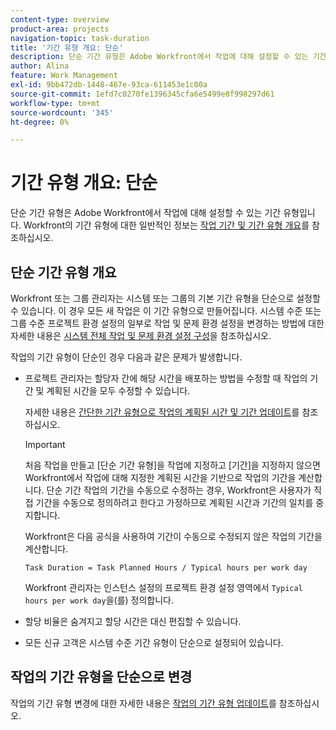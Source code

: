 ```yaml
---
content-type: overview
product-area: projects
navigation-topic: task-duration
title: '기간 유형 개요: 단순'
description: 단순 기간 유형은 Adobe Workfront에서 작업에 대해 설정할 수 있는 기간 유형입니다. Workfront의 기간 유형에 대한 일반 정보는 작업 기간 및 기간 유형 개요를 참조하십시오.
author: Alina
feature: Work Management
exl-id: 9bb472db-1448-467e-93ca-611453e1c00a
source-git-commit: 1efd7c0270fe1396345cfa6e5499e8f998297d61
workflow-type: tm+mt
source-wordcount: '345'
ht-degree: 0%

---
```


# 기간 유형 개요: 단순

단순 기간 유형은 Adobe Workfront에서 작업에 대해 설정할 수 있는 기간 유형입니다. Workfront의 기간 유형에 대한 일반적인 정보는 [작업 기간 및 기간 유형 개요](../../../manage-work/tasks/taskdurtn/task-duration-and-duration-type.md)를 참조하십시오.

## 단순 기간 유형 개요

Workfront 또는 그룹 관리자는 시스템 또는 그룹의 기본 기간 유형을 단순으로 설정할 수 있습니다. 이 경우 모든 새 작업은 이 기간 유형으로 만들어집니다. 시스템 수준 또는 그룹 수준 프로젝트 환경 설정의 일부로 작업 및 문제 환경 설정을 변경하는 방법에 대한 자세한 내용은 [시스템 전체 작업 및 문제 환경 설정 구성](../../../administration-and-setup/set-up-workfront/configure-system-defaults/set-task-issue-preferences.md)을 참조하십시오.

작업의 기간 유형이 단순인 경우 다음과 같은 문제가 발생합니다.

* 프로젝트 관리자는 할당자 간에 해당 시간을 배포하는 방법을 수정할 때 작업의 기간 및 계획된 시간을 모두 수정할 수 있습니다.

  자세한 내용은 [간단한 기간 유형으로 작업의 계획된 시간 및 기간 업데이트](../../../manage-work/tasks/taskdurtn/update-planned-hours-duration-for-simple-duration-task.md)를 참조하십시오.

  >[!IMPORTANT]
  >
  >처음 작업을 만들고 [단순 기간 유형]을 작업에 지정하고 [기간]을 지정하지 않으면 Workfront에서 작업에 대해 지정한 계획된 시간을 기반으로 작업의 기간을 계산합니다. 단순 기간 작업의 기간을 수동으로 수정하는 경우, Workfront은 사용자가 직접 기간을 수동으로 정의하려고 한다고 가정하므로 계획된 시간과 기간의 일치를 중지합니다.
  >
  >Workfront은 다음 공식을 사용하여 기간이 수동으로 수정되지 않은 작업의 기간을 계산합니다.
  >
  > `Task Duration = Task Planned Hours / Typical hours per work day`
  >
  >Workfront 관리자는 인스턴스 설정의 프로젝트 환경 설정 영역에서 `Typical hours per work day`을(를) 정의합니다.

* 할당 비율은 숨겨지고 할당 시간은 대신 편집할 수 있습니다.
* 모든 신규 고객은 시스템 수준 기간 유형이 단순으로 설정되어 있습니다.

## 작업의 기간 유형을 단순으로 변경

작업의 기간 유형 변경에 대한 자세한 내용은 [작업의 기간 유형 업데이트](../../../manage-work/tasks/taskdurtn/update-duration-type-of-task.md)를 참조하십시오.

<!--
<p data-mc-conditions="QuicksilverOrClassic.Draft mode">(NOTE: replaced with new article linked above)</p>
-->

<!--
<ol data-mc-conditions="QuicksilverOrClassic.Draft mode">
<li value="1">Go to a task for which you want to change the Duration Type.</li>
<li value="2"> <p data-mc-conditions="QuicksilverOrClassic.Quicksilver">Click <strong>Task Details</strong> in the left panel, then in the Overview area double click <strong>Duration Type</strong>. </p> </li>
<li value="3"> <p>Select <strong>Simple</strong> from the drop-down menu.</p> </li>
<li value="4">Click <strong>Save</strong> <strong>Changes</strong><strong>.</strong></li>
</ol>
-->
